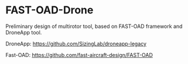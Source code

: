 # FAST-OAD-Drone

Preliminary design of multirotor tool, based on FAST-OAD framework and DroneApp tool.

DroneApp: https://github.com/SizingLab/droneapp-legacy

Fast-OAD: https://github.com/fast-aircraft-design/FAST-OAD
